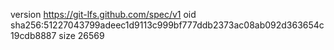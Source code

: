 version https://git-lfs.github.com/spec/v1
oid sha256:51227043799adeec1d9113c999bf777ddb2373ac08ab092d363654c19cdb8887
size 26569
